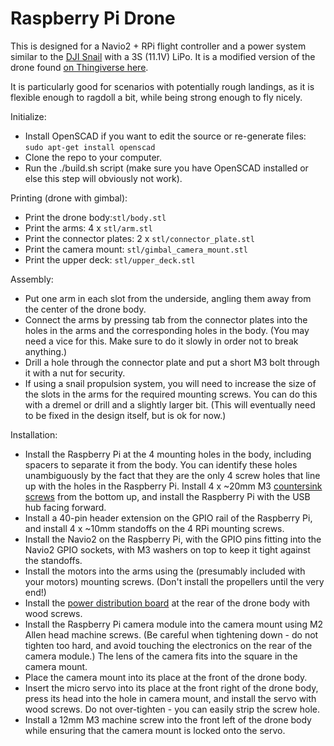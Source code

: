 # Raspberry Pi Drone

This is designed for a Navio2 + RPi flight controller and a power system similar to the [DJI Snail](https://www.dji.com/snail) with a 3S (11.1V) LiPo. It is a modified version of the drone found [on Thingiverse here](https://www.thingiverse.com/thing:2269010).

It is particularly good for scenarios with potentially rough landings, as it is flexible enough to ragdoll a bit, while being strong enough to fly nicely.

Initialize:
* Install OpenSCAD if you want to edit the source or re-generate files: `sudo apt-get install openscad`
* Clone the repo to your computer.
* Run the ./build.sh script (make sure you have OpenSCAD installed or else this step will obviously not work).

Printing (drone with gimbal):
* Print the drone body:`stl/body.stl`
* Print the arms: 4 x `stl/arm.stl`
* Print the connector plates: 2 x `stl/connector_plate.stl`
* Print the camera mount: `stl/gimbal_camera_mount.stl`
* Print the upper deck: `stl/upper_deck.stl`

Assembly:
* Put one arm in each slot from the underside, angling them away from the center of the drone body.
* Connect the arms by pressing tab from the connector plates into the holes in the arms and the corresponding holes in the body. (You may need a vice for this. Make sure to do it slowly in order not to break anything.)
* Drill a hole through the connector plate and put a short M3 bolt through it with a nut for security.
* If using a snail propulsion system, you will need to increase the size of the slots in the arms for the required mounting screws. You can do this with a dremel or drill and a slightly larger bit. (This will eventually need to be fixed in the design itself, but is ok for now.)

Installation:
* Install the Raspberry Pi at the 4 mounting holes in the body, including spacers to separate it from the body. You can identify these holes unambiguously by the fact that they are the only 4 screw holes that line up with the holes in the Raspberry Pi. Install 4 x ~20mm M3 [countersink screws](https://m.media-amazon.com/images/I/41OX-HUqUYL.jpg) from the bottom up, and install the Raspberry Pi with the USB hub facing forward.
* Install a 40-pin header extension on the GPIO rail of the Raspberry Pi, and install 4 x ~10mm standoffs on the 4 RPi mounting screws.
* Install the Navio2 on the Raspberry Pi, with the GPIO pins fitting into the Navio2 GPIO sockets, with M3 washers on top to keep it tight against the standoffs.
* Install the motors into the arms using the (presumably included with your motors) mounting screws. (Don't install the propellers until the very end!)
* Install the [power distribution board](https://www.dronetrest.com/uploads/db5290/original/2X/0/03304f2ce1f00f086263f404fa10f85d59372267.jpg) at the rear of the drone body with wood screws.
* Install the Raspberry Pi camera module into the camera mount using M2 Allen head machine screws. (Be careful when tightening down - do not tighten too hard, and avoid touching the electronics on the rear of the camera module.) The lens of the camera fits into the square in the camera mount.
* Place the camera mount into its place at the front of the drone body.
* Insert the micro servo into its place at the front right of the drone body, press its head into the hole in camera mount, and install the servo with wood screws. Do not over-tighten - you can easily strip the screw hole.
* Install a 12mm M3 machine screw into the front left of the drone body while ensuring that the camera mount is locked onto the servo.
